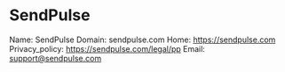 
# SendPulse

Name: SendPulse
Domain: sendpulse.com
Home: https://sendpulse.com
Privacy_policy: https://sendpulse.com/legal/pp
Email: support@sendpulse.com
